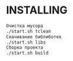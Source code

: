 INSTALLING
==========

```bash
Очистка мусора
./start.sh tclean
Скачивание библиботек
./start.sh libs
Сборка проекта
./start.sh build
```
